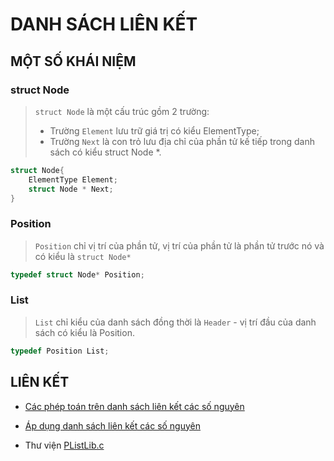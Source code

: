# DANH SÁCH LIÊN KẾT

## MỘT SỐ KHÁI NIỆM

### struct Node

> `struct Node` là một cấu trúc gồm 2 trường:
>
> - Trường `Element` lưu trữ giá trị có kiểu ElementType;
> - Trường `Next` là con trỏ lưu địa chỉ của phần tử kế tiếp trong danh sách có kiểu struct Node *.

```c
struct Node{
    ElementType Element;
    struct Node * Next;
}
```

### Position

> `Position` chỉ vị trí của phần tử, vị trí của phần tử là phần tử trước nó và có kiểu là `struct Node*`

```c
typedef struct Node* Position;
```

### List

> `List` chỉ kiểu của danh sách đồng thời là `Header` - vị trí đầu của danh sách có kiểu là Position.

```c
typedef Position List;
```

## LIÊN KẾT

- [Các phép toán trên danh sách liên kết các số nguyên](./CacPhepToanTrenDanhSachLienKetCacSoNguyen)

- [Áp dụng danh sách liên kết các số nguyên](./ApDungDanhSachLienKetCacSoNguyen)

- Thư viện [PListLib.c](./lib/PListLib.c)
